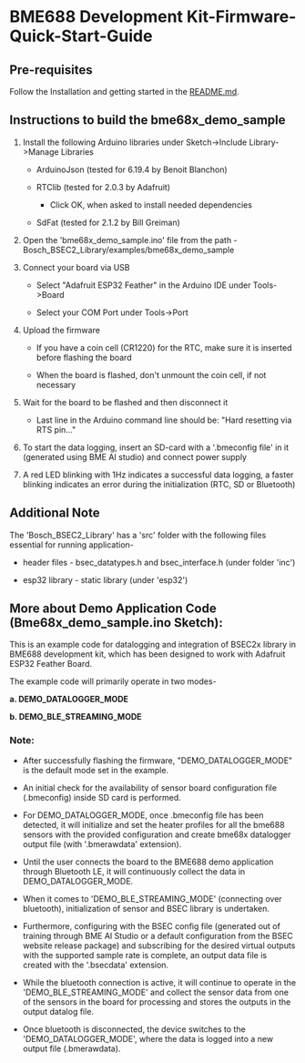 # BME688 Development Kit-Firmware-Quick-Start-Guide

## Pre-requisites

Follow the Installation and getting started in the [README.md](../../README.md).

## Instructions to build the **bme68x_demo_sample**

1. Install the following Arduino libraries under Sketch->Include Library->Manage Libraries

	- ArduinoJson (tested for 6.19.4 by Benoit Blanchon)

	- RTClib (tested for 2.0.3 by Adafruit)

    	- Click OK, when asked to install needed dependencies

	- SdFat (tested for 2.1.2 by Bill Greiman)

2. Open the 'bme68x_demo_sample.ino' file from the path - Bosch_BSEC2_Library/examples/bme68x_demo_sample

3. Connect your board via USB

	- Select "Adafruit ESP32 Feather" in the Arduino IDE under Tools->Board

	- Select your COM Port under Tools->Port

5. Upload the firmware

	- If you have a coin cell (CR1220) for the RTC, make sure it is inserted before flashing the board

	- When the board is flashed, don't unmount the coin cell, if not necessary

5. Wait for the board to be flashed and then disconnect it

	- Last line in the Arduino command line should be: "Hard resetting via RTS pin..."

6. To start the data logging, insert an SD-card with a '.bmeconfig file' in it (generated using BME AI studio) and connect power supply
  
7. A red LED blinking with 1Hz indicates a successful data logging, a faster blinking indicates an error during the initialization (RTC, SD or Bluetooth)

## Additional Note

The 'Bosch_BSEC2_Library' has a 'src' folder with the following files essential for running application-

- header files - bsec_datatypes.h and bsec_interface.h (under folder 'inc')

- esp32 library - static library (under 'esp32')

## More about Demo Application Code (Bme68x_demo_sample.ino Sketch):

This is an example code for datalogging and integration of BSEC2x library in BME688 development kit,
which has been designed to work with Adafruit ESP32 Feather Board.

The example code will primarily operate in two modes-

**a. DEMO_DATALOGGER_MODE**

**b. DEMO_BLE_STREAMING_MODE**

### Note:

- After successfully flashing the firmware, "DEMO_DATALOGGER_MODE" is the default mode set in the example.

- An initial check for the availability of sensor board configuration file (.bmeconfig) inside SD card
is performed.

- For DEMO_DATALOGGER_MODE, once .bmeconfig file has been detected, it will initialize and set the heater profiles for all the bme688 sensors with the provided configuration and create bme68x datalogger output file (with '.bmerawdata' extension).

- Until the user connects the board to the BME688 demo application through Bluetooth LE, it will continuously collect the data in DEMO_DATALOGGER_MODE.

- When it comes to 'DEMO_BLE_STREAMING_MODE' (connecting over bluetooth), initialization of sensor and BSEC library is undertaken.

- Furthermore, configuring with the BSEC config file (generated out of training through BME AI Studio or a default configuration from the BSEC website release package) and subscribing for the desired virtual outputs with the supported sample rate is complete, an output data file is created with the '.bsecdata' extension.

- While the bluetooth connection is active, it will continue to operate in the 'DEMO_BLE_STREAMING_MODE' and collect the sensor data from one of the sensors in the board for processing and stores the outputs in the output datalog file.

- Once bluetooth is disconnected, the device switches to the 'DEMO_DATALOGGER_MODE', where the data is logged into a new  output file (.bmerawdata).
